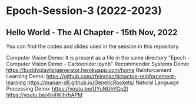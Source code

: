 # Epoch-Session-3 (2022-2023)
## Hello World - The AI Chapter - 15th Nov, 2022

You can find the codes and slides used in the session in this repository.

Computer Vision Demo: It is present as a file in the same directory "Epoch - Computer Vision Demo - Cartoonizer.ipynb"
Recommender Systems Demo: https://buddyplaylistgenerator.herokuapp.com/home
Reinforcement Learning Demo: 
  https://github.com/rfeinman/tictactoe-reinforcement-learning
  https://manan-d8.github.io/GeneticRockets/
Natural Language Processing Demo:
  https://youtu.be/UYuNUhYGp2I
  https://youtu.be/4h4WihrhAPM

